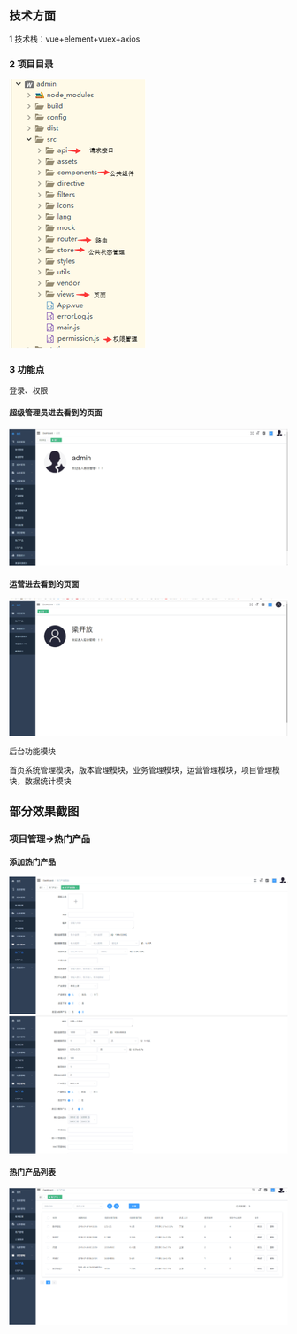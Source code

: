 <h2>技术方面</h2>
<p>1 技术栈：vue+element+vuex+axios</p>
<h3>2 项目目录</h3>
<img src="https://github.com/violet-panpan/vue-element-admin/blob/master/src/assets/mulu.png"/>
<h3>3 功能点</h3>
<p>登录、权限</p>
<h4>超级管理员进去看到的页面</h4>
<img src="https://github.com/violet-panpan/vue-element-admin/blob/master/src/assets/admin.png"/>
<h4>运营进去看到的页面</h4>
<img src="https://github.com/violet-panpan/vue-element-admin/blob/master/src/assets/yun.png"/>
<p>后台功能模块</p>
<p>首页系统管理模块，版本管理模块，业务管理模块，运营管理模块，项目管理模块，数据统计模块</p>
<h2>部分效果截图</h2>
<h3>项目管理->热门产品</h3>
<h4>添加热门产品</h4>
<img src="https://github.com/violet-panpan/vue-element-admin/blob/master/src/assets/addList.png"/>
<img src="https://github.com/violet-panpan/vue-element-admin/blob/master/src/assets/add.png"/>
<h4>热门产品列表</h4>
<img src="https://github.com/violet-panpan/vue-element-admin/blob/master/src/assets/hotList.png"/>


